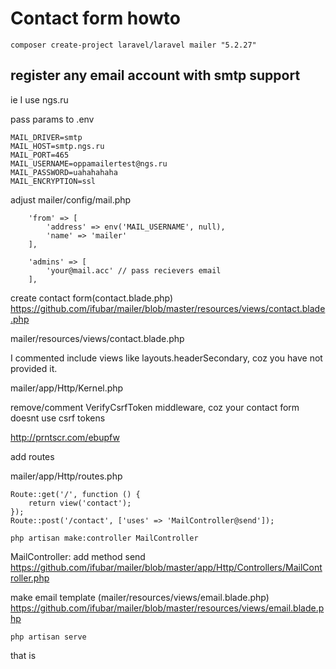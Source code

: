 # Contact form howto

```composer create-project laravel/laravel mailer "5.2.27"```

## register any email account with smtp support
ie I use ngs.ru

pass params to .env

```
MAIL_DRIVER=smtp
MAIL_HOST=smtp.ngs.ru
MAIL_PORT=465
MAIL_USERNAME=oppamailertest@ngs.ru
MAIL_PASSWORD=uahahahaha
MAIL_ENCRYPTION=ssl
```

adjust mailer/config/mail.php
```
    'from' => [
        'address' => env('MAIL_USERNAME', null),
        'name' => 'mailer'
    ],
    
    'admins' => [
        'your@mail.acc' // pass recievers email
    ],
```

create contact form(contact.blade.php)
https://github.com/ifubar/mailer/blob/master/resources/views/contact.blade.php

mailer/resources/views/contact.blade.php

I commented include views like layouts.headerSecondary, coz you have not provided it.

mailer/app/Http/Kernel.php

remove/comment VerifyCsrfToken middleware, coz your contact form doesnt use csrf tokens

http://prntscr.com/ebupfw

add routes

mailer/app/Http/routes.php
```
Route::get('/', function () {
    return view('contact');
});
Route::post('/contact', ['uses' => 'MailController@send']);
```

```php artisan make:controller MailController```

MailController: add method send
https://github.com/ifubar/mailer/blob/master/app/Http/Controllers/MailController.php

make email template (mailer/resources/views/email.blade.php)
https://github.com/ifubar/mailer/blob/master/resources/views/email.blade.php

```php artisan serve```

that is

















